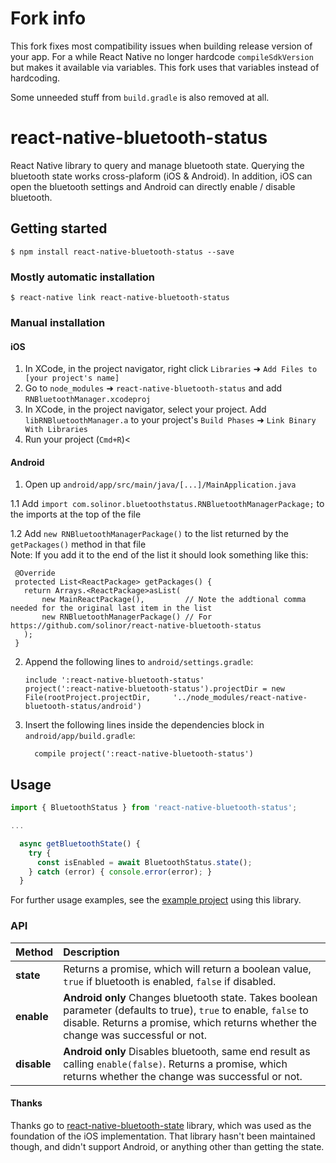 # Fork info

This fork fixes most compatibility issues when building release version of your app. For a while React Native no longer
hardcode `compileSdkVersion` but makes it available via variables. This fork uses that variables instead of hardcoding.

Some unneeded stuff from `build.gradle` is also removed at all.

# react-native-bluetooth-status

React Native library to query and manage bluetooth state. Querying the bluetooth state works cross-plaform (iOS & Android). 
In addition, iOS can open the bluetooth settings and Android can directly enable / disable bluetooth.

## Getting started

`$ npm install react-native-bluetooth-status --save`

### Mostly automatic installation

`$ react-native link react-native-bluetooth-status`

### Manual installation


#### iOS

1. In XCode, in the project navigator, right click `Libraries` ➜ `Add Files to [your project's name]`
2. Go to `node_modules` ➜ `react-native-bluetooth-status` and add `RNBluetoothManager.xcodeproj`
3. In XCode, in the project navigator, select your project. Add `libRNBluetoothManager.a` to your project's `Build Phases` ➜ `Link Binary With Libraries`
4. Run your project (`Cmd+R`)<

#### Android

1. Open up `android/app/src/main/java/[...]/MainApplication.java`

1.1 Add `import com.solinor.bluetoothstatus.RNBluetoothManagerPackage;` to the imports at the top of the file

1.2 Add `new RNBluetoothManagerPackage()` to the list returned by the `getPackages()` method in that file     
Note: If you add it to the end of the list it should look something like this:
   ```
    @Override
    protected List<ReactPackage> getPackages() {
      return Arrays.<ReactPackage>asList(
          new MainReactPackage(),         // Note the addtional comma needed for the original last item in the list
          new RNBluetoothManagerPackage() // For https://github.com/solinor/react-native-bluetooth-status
      );
    }
   ```

2. Append the following lines to `android/settings.gradle`:
  	```
  	include ':react-native-bluetooth-status'
  	project(':react-native-bluetooth-status').projectDir = new File(rootProject.projectDir, 	'../node_modules/react-native-bluetooth-status/android')
  	```
3. Insert the following lines inside the dependencies block in `android/app/build.gradle`:
  	```
      compile project(':react-native-bluetooth-status')
  	```
## Usage
```javascript
import { BluetoothStatus } from 'react-native-bluetooth-status';

...

  async getBluetoothState() {
    try {
      const isEnabled = await BluetoothStatus.state();
    } catch (error) { console.error(error); }
  }

```
  
For further usage examples, see the [example project](examples/ManagerTest/) using this library.

### API

| Method                            | Description                                                                                                                                                                                                                                                                                                                                                                                                                                                                                                                                                                                                                                   |
|:----------------------------------|:----------------------------------------------------------------------------------------------------------------------------------------------------------------------------------------------------------------------------------------------------------------------------------------------------------------------------------------------------------------------------------------------------------------------------------------------------------------------------------------------------------------------------------------------------------------------------------------------------------------------------------------------|
| **state** | Returns a promise, which will return a boolean value, `true` if bluetooth is enabled, `false` if disabled.                                                                                                                                                                                                                                                                                                            |
| **enable**    | **Android only** Changes bluetooth state. Takes boolean parameter (defaults to true), `true` to enable, `false` to disable. Returns a promise, which returns whether the change was successful or not.           |
| **disable**    | **Android only** Disables bluetooth, same end result as calling `enable(false)`. Returns a promise, which returns whether the change was successful or not.           |

#### Thanks

Thanks go to [react-native-bluetooth-state](https://github.com/frostney/react-native-bluetooth-state) library, which was used as the foundation of the iOS implementation. That library hasn't been maintained though, and didn't support Android, or anything other than getting the state.

